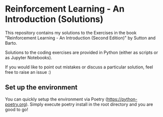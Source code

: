 # Reinforcement Learning - An Introduction (Solutions)

This repository contains my solutions to the Exercises in the book "Reinforcement Learning - An Introduction (Second Edition)" by Sutton and Barto.

Solutions to the coding exercises are provided in Python (either as scripts or as Jupyter Notebooks).

If you would like to point out mistakes or discuss a particular solution, feel free to raise an issue :)

## Set up the environment

You can quickly setup the environment via Poetry (https://python-poetry.org). Simply execute poetry install in the root directory and you are good to go!
